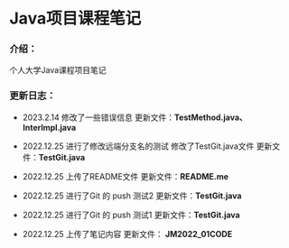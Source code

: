# Java项目课程笔记

### 介绍：

个人大学Java课程项目笔记

### 更新日志：

- 2023.2.14 修改了一些错误信息 更新文件：**TestMethod.java、Interlmpl.java**

- 2022.12.25 进行了修改远端分支名的测试 修改了TestGit.java文件 更新文件：**TestGit.java**

- 2022.12.25 上传了README文件 更新文件：**README.me**
- 2022.12.25 进行了Git 的 push 测试2  更新文件：**TestGit.java**
- 2022.12.25 进行了Git 的 push 测试1 更新文件：**TestGit.java**
- 2022.12.25 上传了笔记内容 更新文件： **JM2022_01CODE**

